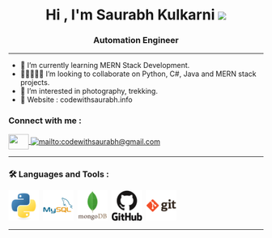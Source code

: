 <h1 align="center"> 
  Hi , I'm Saurabh Kulkarni
  <img src="https://media.giphy.com/media/hvRJCLFzcasrR4ia7z/giphy.gif" width="30px"/>
</h1>
<h3 align="center"> 
Automation Engineer
</h3>

---

- 🌱 I’m currently learning MERN Stack Development.
- 👨🏽‍🤝‍👨🏽 I’m looking to collaborate on Python, C#, Java and MERN stack projects.
- 👀 I’m interested in photography, trekking.
- 📌 Website : codewithsaurabh.info

<h3 align="left">
  Connect with me :
</h3>
<p align="left">
  <a href="https://www.linkedin.com/in/codewithsaurabh/" target="blank"><img align="center" src="https://external-content.duckduckgo.com/ip3/www.linkedin.com.ico" alt="" height="30" width="40" />
  </a>
  <a href="mailto:codewithsaurabh@gmail.com" target="blank">
    		<img align="center" src="https://upload.wikimedia.org/wikipedia/commons/7/7e/Gmail_icon_%282020%29.svg" alt="mailto:codewithsaurabh@gmail.com" height="30" width="40" />
  </a>
</p>

---

### :hammer_and_wrench: Languages and Tools :

<div>
  <a href="https://www.python.org/" target="_blank"><img src="https://github.com/devicons/devicon/blob/master/icons/python/python-original.svg" title="Python" alt="Python" width="60" height="60"/></a>&nbsp;
  <a href="https://www.mysql.com/" target="_blank"><img src="https://github.com/devicons/devicon/blob/master/icons/mysql/mysql-original-wordmark.svg" title="MySQL"  alt="MySQL" width="60" height="60"/></a>&nbsp;
  <a href="https://www.mongodb.com/" target="_blank"><img src="https://github.com/devicons/devicon/blob/master/icons/mongodb/mongodb-original-wordmark.svg" title="MongoDB" alt="MongoDB" width="60" height="60"/></a>&nbsp;
  <a href="https://github.com/" target="_blank"><img src="https://github.com/devicons/devicon/blob/master/icons/github/github-original-wordmark.svg" title="GitHub" alt="GitHub" width="60" height="60"/></a>&nbsp;
  <a href="https://git-scm.com/" target="_blank"><img src="https://github.com/devicons/devicon/blob/master/icons/git/git-original-wordmark.svg" title="Git" alt="Git" width="60" height="60"/></a>
</div>

---
